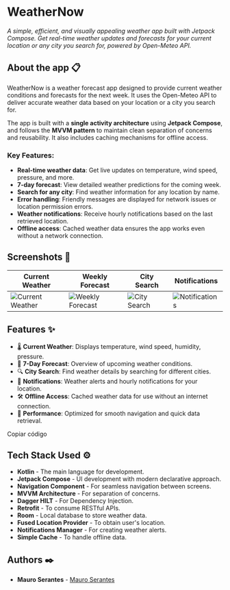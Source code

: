 # WeatherNow

_A simple, efficient, and visually appealing weather app built with Jetpack Compose. Get real-time weather updates and forecasts for your current location or any city you search for, powered by Open-Meteo API._

## About the app 📋

WeatherNow is a weather forecast app designed to provide current weather conditions and forecasts for the next week. It uses the Open-Meteo API to deliver accurate weather data based on your location or a city you search for.

The app is built with a **single activity architecture** using **Jetpack Compose**, and follows the **MVVM pattern** to maintain clean separation of concerns and reusability. It also includes caching mechanisms for offline access.

### Key Features:
- **Real-time weather data**: Get live updates on temperature, wind speed, pressure, and more.
- **7-day forecast**: View detailed weather predictions for the coming week.
- **Search for any city**: Find weather information for any location by name.
- **Error handling**: Friendly messages are displayed for network issues or location permission errors.
- **Weather notifications**: Receive hourly notifications based on the last retrieved location.
- **Offline access**: Cached weather data ensures the app works even without a network connection.

## Screenshots 📱

| Current Weather | Weekly Forecast | City Search | Notifications |
| --------------- | --------------- | ----------- | ------------- |
| ![Current Weather](https://github.com/user-attachments/assets/79eed13c-3a88-4d33-95ae-1ea53d67f348) | ![Weekly Forecast](https://github.com/user-attachments/assets/044ee45f-43fd-4149-9cf3-d56dc879141f) | ![City Search](https://github.com/user-attachments/assets/997996ac-34a7-4f7c-8949-b3e0698c15db) | ![Notifications](https://github.com/user-attachments/assets/4d238397-28b0-451b-83ce-c51905cc36ad) |

## Features ✨
- 🌡️ **Current Weather**: Displays temperature, wind speed, humidity, pressure.
- 📅 **7-Day Forecast**: Overview of upcoming weather conditions.
- 🔍 **City Search**: Find weather details by searching for different cities.
- 🔔 **Notifications**: Weather alerts and hourly notifications for your location.
- 🛠️ **Offline Access**: Cached weather data for use without an internet connection.
- 🚀 **Performance**: Optimized for smooth navigation and quick data retrieval.

Copiar código
## Tech Stack Used ⚙️
- **Kotlin** - The main language for development.
- **Jetpack Compose** - UI development with modern declarative approach.
- **Navigation Component** - For seamless navigation between screens.
- **MVVM Architecture** - For separation of concerns.
- **Dagger HILT** - For Dependency Injection.
- **Retrofit** - To consume RESTful APIs.
- **Room** - Local database to store weather data.
- **Fused Location Provider** - To obtain user's location.
- **Notifications Manager** - For creating weather alerts.
- **Simple Cache** - To handle offline data.

## Authors ✒️

* **Mauro Serantes** - [Mauro Serantes](https://github.com/MauroSerantes)



